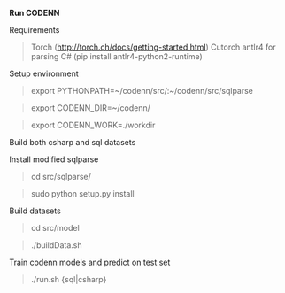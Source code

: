 

**Run CODENN**

Requirements

> Torch (http://torch.ch/docs/getting-started.html)
> Cutorch
> antlr4 for parsing C# (pip install antlr4-python2-runtime)

Setup environment

> export PYTHONPATH=~/codenn/src/:~/codenn/src/sqlparse

> export CODENN_DIR=~/codenn/

> export CODENN_WORK=./workdir

Build both csharp and sql datasets

Install modified sqlparse

> cd src/sqlparse/

> sudo python setup.py install

Build datasets

> cd src/model

> ./buildData.sh

Train codenn models and predict on test set

> ./run.sh {sql|csharp}
